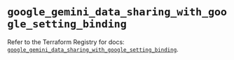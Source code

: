 # `google_gemini_data_sharing_with_google_setting_binding`

Refer to the Terraform Registry for docs: [`google_gemini_data_sharing_with_google_setting_binding`](https://registry.terraform.io/providers/hashicorp/google-beta/6.47.0/docs/resources/google_gemini_data_sharing_with_google_setting_binding).
